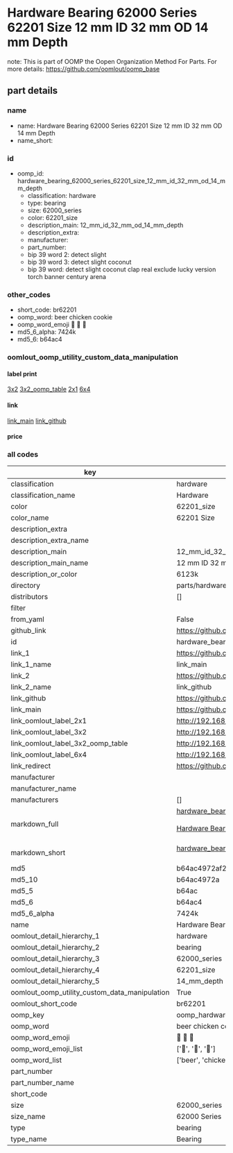 # Hardware Bearing 62000 Series 62201 Size 12 mm ID 32 mm OD 14 mm Depth  

note: This is part of OOMP the Oopen Organization Method For Parts. For more details: https://github.com/oomlout/oomp_base

##  part details
  







### name
* name: Hardware Bearing 62000 Series 62201 Size 12 mm ID 32 mm OD 14 mm Depth
* name_short: 
### id
* oomp_id: hardware_bearing_62000_series_62201_size_12_mm_id_32_mm_od_14_mm_depth
  * classification: hardware
  * type: bearing
  * size: 62000_series
  * color: 62201_size
  * description_main: 12_mm_id_32_mm_od_14_mm_depth
  * description_extra: 
  * manufacturer: 
  * part_number: 
  * bip 39 word 2: detect slight
  * bip 39 word 3: detect slight coconut
  * bip 39 word: detect slight coconut clap real exclude lucky version torch banner century arena

### other_codes
* short_code: br62201
* oomp_word: beer chicken cookie
* oomp_word_emoji :beer: :chicken: :cookie:
* md5_6_alpha: 7424k
* md5_6: b64ac4






### oomlout_oomp_utility_custom_data_manipulation
#### label print
[3x2](http://192.168.1.245:1112/?label=oomp%207424k)
[3x2_oomp_table](http://192.168.1.108:1112/?label=oomp%207424k)
[2x1](http://192.168.1.242:1112/?label=oomp%207424k)
[6x4](http://192.168.1.55:1112/?label=oomp%207424k)    

#### link

[link_main](https://github.com/oomlout/oomlout_oomp_version_1_messy/tree/main/parts/hardware_bearing_62000_series_62201_size_12_mm_id_32_mm_od_14_mm_depth) [link_github](https://github.com/oomlout/oomlout_oomp_version_1_messy/tree/main/parts/hardware_bearing_62000_series_62201_size_12_mm_id_32_mm_od_14_mm_depth)                             

#### price







### all codes 
| key | value |  
| --- | --- |  
| classification | hardware |  
| classification_name | Hardware |  
| color | 62201_size |  
| color_name | 62201 Size |  
| description_extra |  |  
| description_extra_name |  |  
| description_main | 12_mm_id_32_mm_od_14_mm_depth |  
| description_main_name | 12 mm ID 32 mm OD 14 mm Depth |  
| description_or_color | 6123k |  
| directory | parts/hardware_bearing_62000_series_62201_size_12_mm_id_32_mm_od_14_mm_depth |  
| distributors | [] |  
| filter |  |  
| from_yaml | False |  
| github_link | https://github.com/oomlout/oomlout_oomp_part_src/tree/main/parts/hardware_bearing_62000_series_62201_size_12_mm_id_32_mm_od_14_mm_depth |  
| id | hardware_bearing_62000_series_62201_size_12_mm_id_32_mm_od_14_mm_depth |  
| link_1 | https://github.com/oomlout/oomlout_oomp_version_1_messy/tree/main/parts/hardware_bearing_62000_series_62201_size_12_mm_id_32_mm_od_14_mm_depth |  
| link_1_name | link_main |  
| link_2 | https://github.com/oomlout/oomlout_oomp_version_1_messy/tree/main/parts/hardware_bearing_62000_series_62201_size_12_mm_id_32_mm_od_14_mm_depth |  
| link_2_name | link_github |  
| link_github | https://github.com/oomlout/oomlout_oomp_version_1_messy/tree/main/parts/hardware_bearing_62000_series_62201_size_12_mm_id_32_mm_od_14_mm_depth |  
| link_main | https://github.com/oomlout/oomlout_oomp_version_1_messy/tree/main/parts/hardware_bearing_62000_series_62201_size_12_mm_id_32_mm_od_14_mm_depth |  
| link_oomlout_label_2x1 | http://192.168.1.242:1112/?label=oomp%207424k |  
| link_oomlout_label_3x2 | http://192.168.1.245:1112/?label=oomp%207424k |  
| link_oomlout_label_3x2_oomp_table | http://192.168.1.108:1112/?label=oomp%207424k |  
| link_oomlout_label_6x4 | http://192.168.1.55:1112/?label=oomp%207424k |  
| link_redirect | https://github.com/oomlout/oomlout_oomp_version_1_messy/tree/main/parts/hardware_bearing_62000_series_62201_size_12_mm_id_32_mm_od_14_mm_depth |  
| manufacturer |  |  
| manufacturer_name |  |  
| manufacturers | [] |  
| markdown_full | [hardware_bearing_62000_series_62201_size_12_mm_id_32_mm_od_14_mm_depth](none)<br>[](none)<br>[Hardware Bearing 62000 Series 62201 Size 12 Mm Id 32 Mm Od 14 Mm Depth](none)<br><br> |  
| markdown_short | [hardware_bearing_62000_series_62201_size_12_mm_id_32_mm_od_14_mm_depth](none)<br><br> |  
| md5 | b64ac4972af2d0953bd9729c59f2e9e3 |  
| md5_10 | b64ac4972a |  
| md5_5 | b64ac |  
| md5_6 | b64ac4 |  
| md5_6_alpha | 7424k |  
| name | Hardware Bearing 62000 Series 62201 Size 12 mm ID 32 mm OD 14 mm Depth |  
| oomlout_detail_hierarchy_1 | hardware |  
| oomlout_detail_hierarchy_2 | bearing |  
| oomlout_detail_hierarchy_3 | 62000_series |  
| oomlout_detail_hierarchy_4 | 62201_size |  
| oomlout_detail_hierarchy_5 | 14_mm_depth |  
| oomlout_oomp_utility_custom_data_manipulation | True |  
| oomlout_short_code | br62201 |  
| oomp_key | oomp_hardware_bearing_62000_series_62201_size_12_mm_id_32_mm_od_14_mm_depth |  
| oomp_word | beer chicken cookie |  
| oomp_word_emoji | :beer: :chicken: :cookie: |  
| oomp_word_emoji_list | [':beer:', ':chicken:', ':cookie:'] |  
| oomp_word_list | ['beer', 'chicken', 'cookie'] |  
| part_number |  |  
| part_number_name |  |  
| short_code |  |  
| size | 62000_series |  
| size_name | 62000 Series |  
| type | bearing |  
| type_name | Bearing |  
